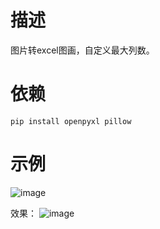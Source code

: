 # 描述
图片转excel图画，自定义最大列数。 

# **依赖**

```pip install openpyxl pillow```

# 示例
![image](https://github.com/user-attachments/assets/af7f5915-c036-4d0e-ab7a-00ebd29e99d8)


效果：
![image](https://github.com/user-attachments/assets/a13f014d-195a-4cff-a194-d5e15bdc62d7)


